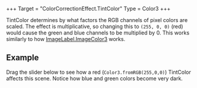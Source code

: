 +++
Target = "ColorCorrectionEffect.TintColor"
Type = Color3
+++

TintColor determines by what factors the RGB channels of pixel colors are scaled. The effect is multiplicative, so changing this to `(255, 0, 0)` (red) would cause the green and blue channels to be multiplied by 0. This works similarly to how [ImageLabel.ImageColor3](https://developer.roblox.com/api-reference/property/ImageLabel/ImageColor3) works.## ExampleDrag the slider below to see how a red (`Color3.fromRGB(255,0,0)`) TintColor affects this scene. Notice how blue and green colors become very dark.
